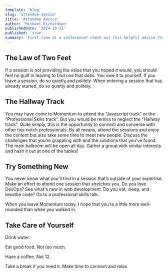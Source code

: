 ```yaml
---
template: 'blog'
slug: 'attendee-advice'
title: 'Attendee Advice'
author: 'Michael Richardson'
publishedDate: '2024-10-12'
published: 'true'
summary: 'First time at a conference? Check out this helpful advice from one of our organizers!'
---
```


## The Law of Two Feet

If a session is not providing the value that you hoped it would, you should feel no guilt in leaving to find one that does. You owe it to yourself. If you leave a session, do so quietly and politely. When entering a session that has already started, do so quietly and politely.

## The Hallway Track

You may have come to Momentum to attend the “Javascript track” or the “Professional Skills track”. But you would be remiss to neglect the “Hallway track”. Quite simply, this is the opportunity to connect and converse with other top-notch professionals. By all means, attend the sessions and enjoy the content but also take some time to meet new people. Discuss the challenges that you’re grappling with and the solutions that you’ve found.
The main ballroom will be open all day. Gather a group with similar interests and hash it out at one of the tables!

## Try Something New

You never know what you’ll find in a session that’s outside of your expertise. Make an effort to attend one session that _stretches_ you. Do you love DevOps? See what's new in web development. Do you eat, sleep, and breathe code? Go to a professional skills talk.

When you leave Momentum today, I hope that you’re a little more well-rounded than when you walked in.

## Take Care of Yourself

Drink water.

Eat good food. Not too much.

Have a coffee. Not 12.

Take a break if you need it. Make time to connect and relax.
